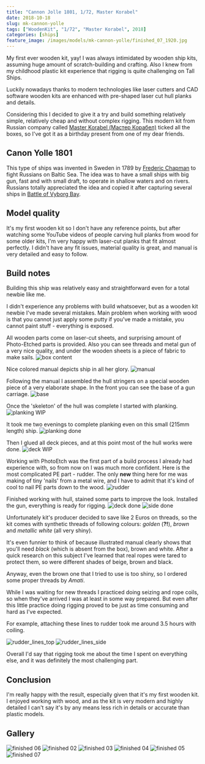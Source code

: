 ```yaml
---
title: "Cannon Jolle 1801, 1/72, Master Korabel"
date: 2018-10-18
slug: mk-cannon-yolle
tags: ["WoodenKit", "1/72", "Master Korabel", 2018]
categories: [ships]
feature_image: /images/models/mk-cannon-yolle/finished_07_1920.jpg
---
```


My first ever wooden kit, yay!
I was always intimidated by wooden ship kits, assuming huge amount of scratch-building and crafting.
Also I knew from my childhood plastic kit experience that rigging is quite challenging on Tall Ships.

Luckily nowadays thanks to modern technologies like laser cutters and CAD software wooden kits are enhanced with pre-shaped laser cut hull planks and details.

Considering this I decided to give it a try and build something relatively simple, relatively cheap and without complex rigging.
This modern kit from Russian company called [Master Korabel (Мастер Корабел)](http://master-korabel.ru/) ticked all the boxes,
so I've got it as a birthday present from one of my dear friends.

## Canon Yolle 1801
This type of ships was invented in Sweden in 1789 by [Frederic Chapman](https://en.wikipedia.org/wiki/Fredrik_Henrik_af_Chapman) to fight Russians on Baltic Sea.
The idea was to have a small ships with big gun, fast and with small draft, to operate in shallow waters and on rivers.
Russians totally appreciated the idea and copied it after capturing several ships in [Battle of Vyborg Bay](https://en.wikipedia.org/wiki/Battle_of_Vyborg_Bay_(1790)).

## Model quality
It's my first wooden kit so I don't have any reference points, but after watching some YouTube videos of people carving hull planks from wood for some older kits,
I'm very happy with laser-cut planks that fit almost perfectly.
I didn't have any fit issues, material quality is great, and manual is very detailed and easy to follow.

## Build notes
Building this ship was relatively easy and straightforward even for a total newbie like me.

I didn't experience any problems with build whatsoever, but as a wooden kit newbie I've made several mistakes.
Main problem when working with wood is that you cannot just apply some putty if you've made a mistake, you cannot paint stuff - everything is exposed.

All wooden parts come on laser-cut sheets, and surprising amount of Photo-Etched parts is provided. Also you can see threads and metal gun of a very nice quality, and under the wooden sheets is a piece of fabric to make sails.
![box content](/images/models/mk-cannon-yolle/00_box_content_1920.jpg)

Nice colored manual depicts ship in all her glory.
![manual](/images/models/mk-cannon-yolle/00_manual_1920.jpg)

Following the manual I assembled the hull stringers on a special wooden piece of a very elaborate shape. In the front you can see the base of a gun carriage.
![base](/images/models/mk-cannon-yolle/01_base_1920.jpg)

Once the 'skeleton' of the hull was complete I started with planking.
![planking WIP](/images/models/mk-cannon-yolle/02_planking_wip_1920.jpg)

It took me two evenings to complete planking even on this small (215mm length) ship.
![planking done](/images/models/mk-cannon-yolle/03_planking_done_1920.jpg)

Then I glued all deck pieces, and at this point most of the hull works were done.
![deck WIP](/images/models/mk-cannon-yolle/04_deck_wip_1920.jpg)

Working with PhotoEtch was the first part of a build process I already had experience with, so from now on I was much more confident. Here is the most complicated PE part - rudder. The only **new** thing here for me was making of tiny 'nails' from a metal wire, and I have to admit that it's kind of cool to nail PE parts down to the wood.
![rudder](/images/models/mk-cannon-yolle/05_rudder_1920.jpg)


Finished working with hull, stained some parts to improve the look. Installed the gun, everything is ready for rigging.
![deck done](/images/models/mk-cannon-yolle/08_deck_done_1920.jpg)
![side done](/images/models/mk-cannon-yolle/09_side_done_1920.jpg)

Unfortunately kit's producer decided to save like 2 Euros on threads, so the kit comes with synthetic threads of following colours: *golden* (**?!**), *brown* and *metallic white* (all very shiny).

It's even funnier to think of because illustrated manual clearly shows that you'll need *black* (which is absent from the box), brown and white.
After a quick research on this subject I've learned that real ropes were tared to protect them, so were different shades of beige, brown and black.

Anyway, even the brown one that I tried to use is too shiny, so I ordered some proper threads by *Amati*.

While I was waiting for new threads I practiced doing seizing and rope coils, so when they've arrived I was at least in some way prepared.
But even after this little practice doing rigging proved to be just as time consuming and hard as I've expected.

For example, attaching these lines to rudder took me around 3.5 hours with coiling.

![rudder_lines_top](/images/models/mk-cannon-yolle/11_rudder_lines_top_1920.jpg)
![rudder_lines_side](/images/models/mk-cannon-yolle/10_rudder_lines_side_1920.jpg)

Overall I'd say that rigging took me about the time I spent on everything else, and it was definitely the most challenging part.

## Conclusion

I'm really happy with the result, especially given that it's my first wooden kit.
I enjoyed working with wood, and as the kit is very modern and highly detailed I can't say it's by any means less rich in details or accurate than plastic models.

## Gallery

![finished 06](/images/models/mk-cannon-yolle/finished_06_1920.jpg)
![finished 02](/images/models/mk-cannon-yolle/finished_02_1920.jpg)
![finished 03](/images/models/mk-cannon-yolle/finished_03_1920.jpg)
![finished 04](/images/models/mk-cannon-yolle/finished_04_1920.jpg)
![finished 05](/images/models/mk-cannon-yolle/finished_05_1920.jpg)
![finished 07](/images/models/mk-cannon-yolle/finished_07_1920.jpg)
